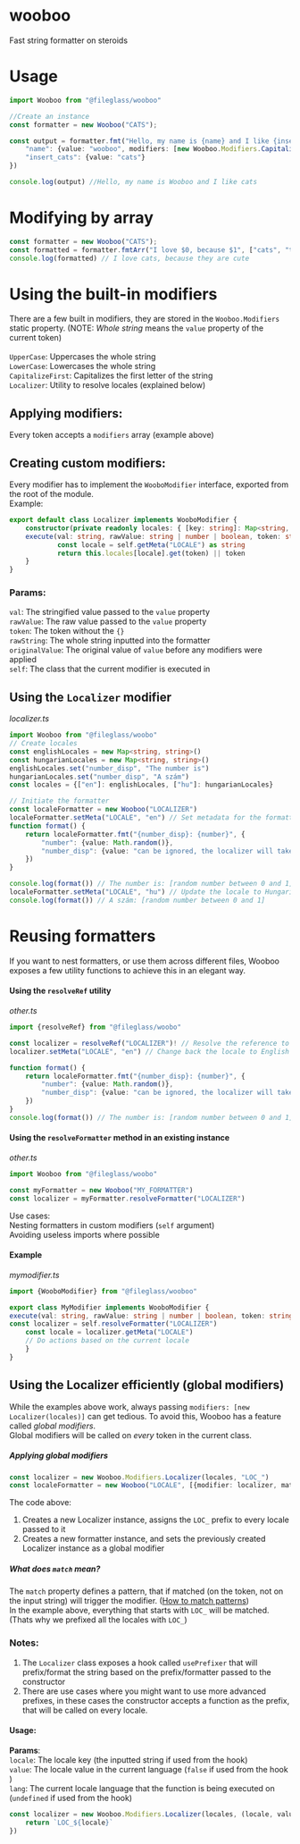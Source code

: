 # wooboo
Fast string formatter on steroids



# Usage
```ts
import Wooboo from "@fileglass/wooboo"

//Create an instance
const formatter = new Wooboo("CATS");

const output = formatter.fmt("Hello, my name is {name} and I like {insert_cats}", {
	"name": {value: "wooboo", modifiers: [new Wooboo.Modifiers.CapitalizeFirst()]},
	"insert_cats": {value: "cats"}
})

console.log(output) //Hello, my name is Wooboo and I like cats
```

# Modifying by array
```ts
const formatter = new Wooboo("CATS");
const formatted = formatter.fmtArr("I love $0, because $1", ["cats", "they are cute"])
console.log(formatted) // I love cats, because they are cute
```

# Using the built-in modifiers
There are a few built in modifiers, they are stored in the `Wooboo.Modifiers` static property. (NOTE: *Whole string* means the `value` property of the current token) <br>
<br>
`UpperCase`: Uppercases the whole string <br>
`LowerCase`: Lowercases the whole string <br>
`CapitalizeFirst`: Capitalizes the first letter of the string <br>
`Localizer`: Utility to resolve locales (explained below) <br>
## Applying modifiers:
Every token accepts a `modifiers` array (example above) <br>
## Creating custom modifiers:
Every modifier has to implement the `WooboModifier` interface, exported from the root of the module. <br>
Example:
```ts
export default class Localizer implements WooboModifier {
    constructor(private readonly locales: { [key: string]: Map<string, string> }) {}
    execute(val: string, rawValue: string | number | boolean, token: string, rawString: string, originalValue: string | number | boolean, self: Wooboo): string {
            const locale = self.getMeta("LOCALE") as string
            return this.locales[locale].get(token) || token
    }
}
```

### Params:
`val`: The stringified value passed to the `value` property <br>
`rawValue`: The raw value passed to the `value` property <br>
`token`: The token without the `{}` <br>
`rawString`: The whole string inputted into the formatter <br>
`originalValue`: The original value of `value` before any modifiers were applied <br>
`self`: The class that the current modifier is executed in <br>

## Using the `Localizer` modifier
*localizer.ts*
```ts
import Wooboo from "@fileglass/woobo"
// Create locales
const englishLocales = new Map<string, string>()
const hungarianLocales = new Map<string, string>()
englishLocales.set("number_disp", "The number is")
hungarianLocales.set("number_disp", "A szám")
const locales = {["en"]: englishLocales, ["hu"]: hungarianLocales}

// Initiate the formatter
const localeFormatter = new Wooboo("LOCALIZER")
localeFormatter.setMeta("LOCALE", "en") // Set metadata for the formatter (the modifier will get the current locale from this)
function format() {
	return localeFormatter.fmt("{number_disp}: {number}", {
		"number": {value: Math.random()},
		"number_disp": {value: "can be ignored, the localizer will take care of it", modifiers: [new Wooboo.Modifiers.Localizer(locales)]}
	})
}

console.log(format()) // The number is: [random number between 0 and 1]
localeFormatter.setMeta("LOCALE", "hu") // Update the locale to Hungarian
console.log(format()) // A szám: [random number between 0 and 1]
```

# Reusing formatters

If you want to nest formatters, or use them across different files, Wooboo exposes a few utility functions to achieve this in an elegant way. <br>

#### Using the `resolveRef` utility
*other.ts*
```ts
import {resolveRef} from "@fileglass/woobo"

const localizer = resolveRef("LOCALIZER")! // Resolve the reference to the `LOCALIZER` formatter, and mark it as defined
localizer.setMeta("LOCALE", "en") // Change back the locale to English

function format() {
	return localeFormatter.fmt("{number_disp}: {number}", {
		"number": {value: Math.random()},
		"number_disp": {value: "can be ignored, the localizer will take care of it", modifiers: [new Wooboo.Modifiers.Localizer(locales)]}
	})
}
console.log(format()) // The number is: [random number between 0 and 1]
```

#### Using the `resolveFormatter` method in an existing instance
*other.ts*
```ts
import Wooboo from "@fileglass/woobo"

const myFormatter = new Wooboo("MY_FORMATTER")
const localizer = myFormatter.resolveFormatter("LOCALIZER")

```
Use cases: <br>
Nesting formatters in custom modifiers (`self` argument) <br>
Avoiding useless imports where possible

#### Example
*mymodifier.ts*
```ts
import {WooboModifier} from "@fileglass/wooboo"

export class MyModifier implements WooboModifier {
execute(val: string, rawValue: string | number | boolean, token: string, rawString: string, originalValue: string | number | boolean, self: Wooboo): string {
const localizer = self.resolveFormatter("LOCALIZER")
	const locale = localizer.getMeta("LOCALE")
	// Do actions based on the current locale
	}
}
```

## Using the Localizer efficiently (global modifiers)
While the examples above work, always passing `modifiers: [new Localizer(locales)]` can get tedious. To avoid this, Wooboo has a feature called *global modifiers*. <br>
Global modifiers will be called on *every* token in the current class.
##### Applying global modifiers
```ts
const localizer = new Wooboo.Modifiers.Localizer(locales, "LOC_")
const localeFormatter = new Wooboo("LOCALE", [{modifier: localizer, match: "LOC_*"}])
```
The code above: <br>
1. Creates a new Localizer instance, assigns the `LOC_` prefix to every locale passed to it
2. Creates a new formatter instance, and sets the previously created Localizer instance as a global modifier
##### What does `match` mean?
The `match` property defines a pattern, that if matched (on the token, not on the input string) will trigger the modifier. ([How to match patterns](https://github.com/micromatch/micromatch#matching-features)) <br>
In the example above, everything that starts with `LOC_` will be matched. (Thats why we prefixed all the locales with `LOC_`)
### Notes:
1. The `Localizer` class exposes a hook called `usePrefixer` that will prefix/format the string based on the prefix/formatter passed to the constructor <br>
2. There are use cases where you might want to use more advanced prefixes, in these cases the constructor accepts a function as the prefix, that will be called on every locale.
#### Usage:
**Params**: <br>
`locale`: The locale key  (the inputted string if used from the hook) <br>
`value`: The locale value in the current language (`false` if used from the hook ) <br>
`lang`: The current locale language that the function is being executed on (`undefined` if used from the hook)
```ts
const localizer = new Wooboo.Modifiers.Localizer(locales, (locale, value, lang) => {
	return `LOC_${locale}`
})
```


